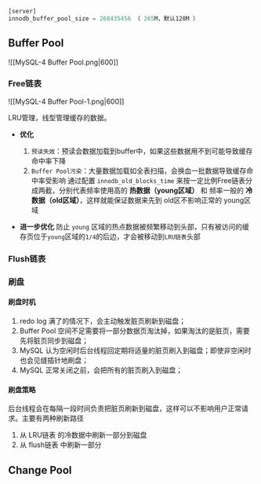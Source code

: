 ```SQL
[server]
innodb_buffer_pool_size = 268435456 （ 265M，默认128M ）
```

## Buffer Pool

![[MySQL-4 Buffer Pool.png|600]]

### Free链表

![[MySQL-4 Buffer Pool-1.png|600]]

LRU管理，线型管理缓存的数据。

-  **优化**
	1.  `预读失效`：预读会数据加载到buffer中，如果这些数据用不到可能导致缓存命中率下降
	2.  `Buffer Pool污染`：大量数据加载如全表扫描，会换血一批数据导致缓存命中率受影响
	  通过配置 `innodb_old_blocks_time` 来按一定比例Free链表分成两截，分别代表频率使用高的 **热数据（young区域）**  和  频率一般的 **冷数据（old区域）**，这样就能保证数据来先到 old区不影响正常的 young区域

- **进一步优化**
	 防止 `young` 区域的热点数据被频繁移动到头部，只有被访问的缓存页位于`young`区域的`1/4`的后边，才会被移动到`LRU链表`头部


### Flush链表

### 刷盘

#### 刷盘时机
1.  redo log 满了的情况下，会主动触发脏页刷新到磁盘；
2.  Buffer Pool 空间不足需要将一部分数据页淘汰掉，如果淘汰的是脏页，需要先将脏页同步到磁盘；
3.  MySQL 认为空闲时后台线程回定期将适量的脏页刷入到磁盘；即使非空闲时也会见缝插针地刷盘；
4.  MySQL 正常关闭之前，会把所有的脏页刷入到磁盘；

#### 刷盘策略
后台线程会在每隔一段时间负责把脏页刷新到磁盘，这样可以不影响用户正常请求。主要有两种刷新路径
1.  从 LRU链表 的冷数据中刷新一部分到磁盘
2.  从 flush链表 中刷新一部分

## Change Pool

